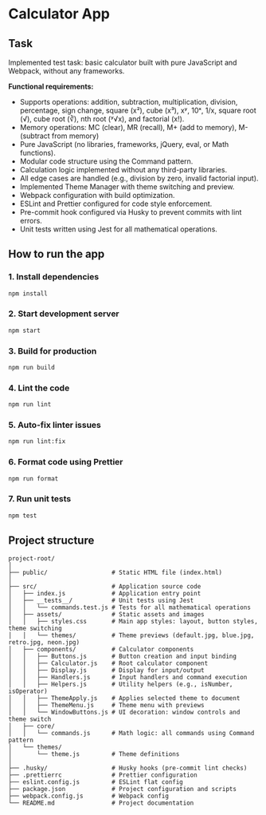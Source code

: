 # Calculator App

## Task

Implemented test task: basic calculator built with pure JavaScript and Webpack, without any frameworks.

**Functional requirements:**

- Supports operations: addition, subtraction, multiplication, division, percentage, sign change, square (x²), cube (x³), xʸ, 10ˣ, 1/x, square root (√), cube root (∛), nth root (ʸ√x), and factorial (x!).
- Memory operations: MC (clear), MR (recall), M+ (add to memory), M- (subtract from memory)
- Pure JavaScript (no libraries, frameworks, jQuery, eval, or Math functions).
- Modular code structure using the Command pattern.
- Calculation logic implemented without any third-party libraries.
- All edge cases are handled (e.g., division by zero, invalid factorial input).
- Implemented Theme Manager with theme switching and preview.
- Webpack configuration with build optimization.
- ESLint and Prettier configured for code style enforcement.
- Pre-commit hook configured via Husky to prevent commits with lint errors.
- Unit tests written using Jest for all mathematical operations.

## How to run the app

### 1. Install dependencies

```bash
npm install
```

### 2. Start development server

```bash
npm start
```

### 3. Build for production

```bash
npm run build
```

### 4. Lint the code

```bash
npm run lint
```

### 5. Auto-fix linter issues

```bash
npm run lint:fix
```

### 6. Format code using Prettier

```bash
npm run format
```

### 7. Run unit tests

```bash
npm test
```

## Project structure

```
project-root/
│
├── public/                  # Static HTML file (index.html)
│
├── src/                     # Application source code
│   ├── index.js             # Application entry point
│   ├── __tests__/           # Unit tests using Jest
│   │   └── commands.test.js # Tests for all mathematical operations
│   ├── assets/              # Static assets and images
│   │   ├── styles.css       # Main app styles: layout, button styles, theme switching
│   │   └── themes/          # Theme previews (default.jpg, blue.jpg, retro.jpg, neon.jpg)
│   ├── components/          # Calculator components
│   │   ├── Buttons.js       # Button creation and input binding
│   │   ├── Calculator.js    # Root calculator component
│   │   ├── Display.js       # Display for input/output
│   │   ├── Handlers.js      # Input handlers and command execution
│   │   ├── Helpers.js       # Utility helpers (e.g., isNumber, isOperator)
│   │   ├── ThemeApply.js    # Applies selected theme to document
│   │   ├── ThemeMenu.js     # Theme menu with previews
│   │   └── WindowButtons.js # UI decoration: window controls and theme switch
│   ├── core/
│   │   └── commands.js      # Math logic: all commands using Command pattern
│   └── themes/
│       └── theme.js         # Theme definitions
│
├── .husky/                  # Husky hooks (pre-commit lint checks)
├── .prettierrc              # Prettier configuration
├── eslint.config.js         # ESLint flat config
├── package.json             # Project configuration and scripts
├── webpack.config.js        # Webpack config
└── README.md                # Project documentation
```